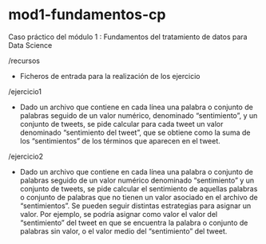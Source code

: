 # mod1-fundamentos-cp
Caso práctico del módulo 1 : Fundamentos del tratamiento de datos para Data Science

/recursos 
  - Ficheros de entrada para la realización de los ejercicio

/ejercicio1
  - Dado un archivo que contiene en cada línea una palabra o conjunto de palabras seguido de un valor numérico, denominado “sentimiento”, y un conjunto de tweets, se pide calcular para cada tweet un valor denominado “sentimiento del tweet”, que se obtiene como la suma de los “sentimientos” de los términos que aparecen en el tweet.

/ejercicio2
  - Dado un archivo que contiene en cada línea una palabra o conjunto de palabras seguido de un valor numérico denominado “sentimiento” y un conjunto de tweets, se pide calcular el sentimiento de aquellas palabras o conjunto de palabras que no tienen un valor asociado en el archivo de “sentimientos”. Se pueden seguir distintas estrategias para asignar un valor. Por ejemplo, se podría asignar como valor el valor del “sentimiento” del tweet en que se encuentra la palabra o conjunto de palabras sin valor, o el valor medio del “sentimiento” del tweet.
  

